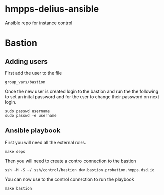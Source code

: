 # hmpps-delius-ansible
Ansible repo for instance control

# Bastion

## Adding users

First add the user to the file

    group_vars/bastion

Once the new user is created login to the bastion and run the
the following to set an inital password and for the user to
change their password on next login.

    sudo passwd username
    sudo passwd -e username


## Ansible playbook

First you will need all the external roles.

    make deps

Then you will need to create a control connection to the bastion

    ssh -M -S ~/.ssh/control/bastion dev.bastion.probation.hmpps.dsd.io

You can now use to the control connection to run the playbook

    make bastion
